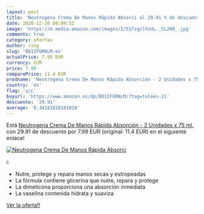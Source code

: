 ```yaml
---
layout: post
title: 'Neutrogena Crema De Manos Rápida Absorci al 29.91 % de descuento'
date: 2020-12-20 08:09:52
image: 'https://m.media-amazon.com/images/I/517zgzlVsUL._SL200_.jpg'
comments: true
category: ofertas
author: ring
slug: 'B01IFGMALM-es'
actualPrice: 7.99 EUR
currency: EUR
price: 7.99
comparePrice: 11.4 EUR
prodname: 'Neutrogena Crema De Manos Rápida Absorción - 2 Unidades x 75 ml.'
country: 'es'
flag: '🇪🇸'
buyurl: 'https://www.amazon.es/dp/B01IFGMALM/?tag=tolees-21'
descuento: '29.91'
average: '8.34181818181818'
---
```


Está [Neutrogena Crema De Manos Rápida Absorción - 2 Unidades x 75 ml.](https://www.amazon.es/dp/B01IFGMALM/?tag=tolees-21) con 29.91 de descuento por 7.99 EUR (original: 11.4 EUR) en el siguiente enlace!

[![Neutrogena Crema De Manos Rápida Absorci](https://m.media-amazon.com/images/I/517zgzlVsUL._SL200_.jpg)](https://www.amazon.es/dp/B01IFGMALM/?tag=tolees-21)

ℹ️:

- Nutre, protege y repara manos secas y estropeadas
- La fórmula contiene glicerina que nutre, repara y protege
- La dimeticona proporciona una absorción inmediata
- La vaselina contenida hidrata y suaviza

[Ver la oferta!!](https://www.amazon.es/dp/B01IFGMALM/?tag=tolees-21)
